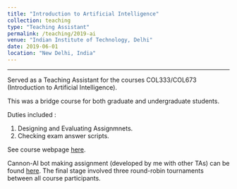 ```yaml
---
title: "Introduction to Artificial Intelligence"
collection: teaching
type: "Teaching Assistant"
permalink: /teaching/2019-ai
venue: "Indian Institute of Technology, Delhi"
date: 2019-06-01
location: "New Delhi, India"
---
```


***

Served as a Teaching Assistant for the courses COL333/COL673 (Introduction to Artificial Intelligence).

This was a bridge course for both graduate and undergraduate students.

Duties included :
1. Designing and Evaluating Assignmnets.
2. Checking exam answer scripts.

See course webpage [here](http://www.cse.iitd.ac.in/~mausam/courses/col333/autumn2019/).

Cannon-AI bot making assignment (developed by me with other TAs) can be found [here](https://github.com/goelShashank007/Cannon-AI).
The final stage involved three round-robin tournaments between all course participants.
